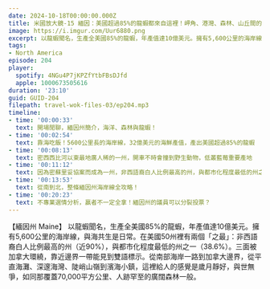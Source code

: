 ```yaml
---
date: 2024-10-18T00:00:00.000Z
title: 米國放大鏡-15 緬因：美國超過85%的龍蝦都來自這裡！岬角、港灣、森林、山丘間的海岸公路旅行 (ep.204)
image: https://i.imgur.com/Uur6880.png
excerpt: 以龍蝦聞名，生產全美國85%的龍蝦，年產值達10億美元。擁有5,600公里的海岸線，與海共生是日常。這裡給人的感覺是歲月靜好，與世無爭，如同那覆蓋70,000平方公里、人跡罕至的廣闊森林一般。
tags:
- North America
episode: 204
player:
  spotify: 4NGu4P7jKPZfYtbFBsDJfd
  apple: 1000673505616
duration: '23:10'
guid: GUID-204
filepath: travel-wok-files-03/ep204.mp3
timeline:
- time: '00:00:33'
  text: 開場閒聊，緬因州簡介，海洋、森林與龍蝦！
- time: '00:02:54'
  text: 靠海吃飯！5600公里長的海岸線，32億美元的海鮮產值，產出美國超過85%的龍蝦
- time: '00:08:13'
  text: 密西西比河以東最地廣人稀的一州，開車不時會撞到野生動物，低叢藍莓重要產地
- time: '00:11:12'
  text: 因為密蘇里妥協案而成為一州，非西語裔白人比例最高的州，與都市化程度最低的州之一
- time: '00:13:53'
  text: 從南到北，整條緬因州海岸線全攻略！
- time: '00:20:23'
  text: 不專業選情分析，贏者不一定全拿！緬因州的議員可以分裂投票？
---
```

【緬因州 Maine】 以龍蝦聞名，生產全美國85%的龍蝦，年產值達10億美元。擁有5,600公里的海岸線，與海共生是日常。在美國50州裡有兩個「之最」：非西語裔白人比例最高的州（近90%），與都市化程度最低的州之一（38.6%）。三面被加拿大環繞，靠近邊界一帶能見到雙語標示。從南部海岸一路到加拿大邊界，從平直海灘、深邃海灣、陡峭山嶺到濱海小鎮，這裡給人的感覺是歲月靜好，與世無爭，如同那覆蓋70,000平方公里、人跡罕至的廣闊森林一般。
